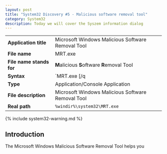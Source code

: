 ```yaml
---
layout: post
title: "System32 Discovery #5 - Malicious software removal tool"
category: System32
description: Today we will cover the Syszem information dialog
---
```


|||
|-|-|
|<b>Application title</b>|Microsoft Windows Malicious Software Removal Tool|
|<b>File name</b>|MRT.exe|
|<b>File name stands for</b>|<b>M</b>alicious <b>S</b>oftware <b>R</b>emoval Tool|
|<b>Syntax</b>|`MRT.exe [/q|/quiet] [/?] [/F] [/F:Y]`|
|<b>Type</b>|Application/Console Application|
|<b>File description</b>|Microsoft Windows Malicious Software Removal Tool|
|<b>Real path</b>|`%windir%\system32\MRT.exe`|

{% include system32-warning.md %}

## Introduction 

The Microsoft Windows Malicious Software Removal Tool helps you